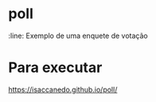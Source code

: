 # poll
:line: Exemplo de uma enquete de votação

# Para executar
https://isaccanedo.github.io/poll/
